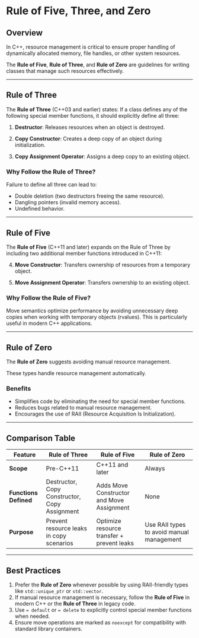 # Rule of Five, Three, and Zero

## Overview
In C++, resource management is critical to ensure proper handling of dynamically allocated memory,
 file handles, or other system resources.

The **Rule of Five**, **Rule of Three**, and **Rule of Zero** are guidelines for writing classes that manage such resources effectively.

---

## Rule of Three

The **Rule of Three**  (C++03 and earlier) states:
If a class defines any of the following special member functions, it should explicitly define all three:
1. **Destructor**: Releases resources when an object is destroyed.

2. **Copy Constructor**: Creates a deep copy of an object during initialization.

3. **Copy Assignment Operator**: Assigns a deep copy to an existing object.


### Why Follow the Rule of Three?
Failure to define all three can lead to:
- Double deletion (two destructors freeing the same resource).
- Dangling pointers (invalid memory access).
- Undefined behavior.

---

## Rule of Five

The **Rule of Five**  (C++11 and later) expands on the Rule of Three by including two additional member functions introduced in C++11:

4. **Move Constructor**: Transfers ownership of resources from a temporary object.

5. **Move Assignment Operator**: Transfers ownership to an existing object.


### Why Follow the Rule of Five?
Move semantics optimize performance by avoiding unnecessary deep copies when working with temporary objects (rvalues). This is particularly useful in modern C++ applications.

---

## Rule of Zero

The **Rule of Zero** suggests avoiding manual resource management. 

These types handle resource management automatically.

### Benefits
- Simplifies code by eliminating the need for special member functions.
- Reduces bugs related to manual resource management.
- Encourages the use of RAII (Resource Acquisition Is Initialization).


---

## Comparison Table

| Feature               | Rule of Three                          | Rule of Five                           | Rule of Zero                         |
|-----------------------|----------------------------------------|----------------------------------------|--------------------------------------|
| **Scope**             | Pre-C++11                              | C++11 and later                        | Always                               |
| **Functions Defined** | Destructor, Copy Constructor, Copy Assignment | Adds Move Constructor and Move Assignment | None                                |
| **Purpose**           | Prevent resource leaks in copy scenarios | Optimize resource transfer + prevent leaks | Use RAII types to avoid manual management |

---

## Best Practices

1. Prefer the **Rule of Zero** whenever possible by using RAII-friendly types like `std::unique_ptr` or `std::vector`.
2. If manual resource management is necessary, follow the **Rule of Five** in modern C++ or the **Rule of Three** in legacy code.
3. Use `= default` or `= delete` to explicitly control special member functions when needed.
4. Ensure move operations are marked as `noexcept` for compatibility with standard library containers.






